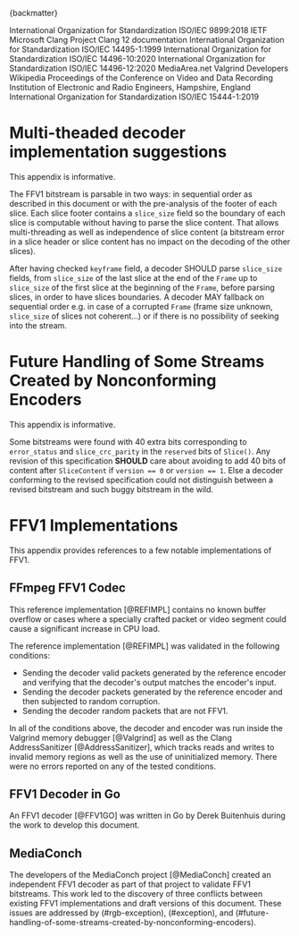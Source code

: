 
{backmatter}

<reference anchor="ISO.9899.2018">
  <front>
    <title>Information technology - Programming languages - C</title>
    <author>
      <organization>International Organization for Standardization</organization>
    </author>
    <date year="2018" month="June"/>
  </front>
  <refcontent>ISO/IEC 9899:2018</refcontent>
</reference>

<reference anchor="Matroska" target="https://datatracker.ietf.org/doc/draft-ietf-cellar-matroska/">
  <front>
    <title>Matroska</title>
    <author>
      <organization>IETF</organization>
    </author>
    <date year="2019" />
  </front>
</reference>

<reference anchor="AVI" target="https://docs.microsoft.com/en-us/windows/win32/directshow/avi-riff-file-reference">
  <front>
    <title>AVI RIFF File Reference</title>
    <author>
      <organization>Microsoft</organization>
    </author>
  </front>
</reference>

<reference anchor="AddressSanitizer" target="https://clang.llvm.org/docs/AddressSanitizer.html">
  <front>
    <title>AddressSanitizer</title>
    <author>
      <organization>Clang Project</organization>
    </author>
  </front>
  <refcontent>Clang 12 documentation</refcontent>
</reference>

<reference anchor="FFV1GO" target="https://github.com/dwbuiten/go-ffv1">
  <front>
    <title>FFV1 Decoder in Go</title>
    <author fullname="Derek Buitenhuis" initials="D." surname="Buitenhuis"/>
    <date year="2019" />
  </front>
</reference>

<reference anchor="FFV1_V0" target="https://git.videolan.org/?p=ffmpeg.git;a=commit;h=b548f2b91b701e1235608ac882ea6df915167c7e">
  <front>
    <title>Commit to mark FFV1 version 0 as non-experimental</title>
    <author fullname="Michael Niedermayer" initials="M." surname="Niedermayer"/>
    <date year="2006" month="April"/>
  </front>
</reference>

<reference anchor="FFV1_V1" target="https://git.videolan.org/?p=ffmpeg.git;a=commit;h=68f8d33becbd73b4d0aa277f472a6e8e72ea6849">
  <front>
    <title>Commit to release FFV1 version 1</title>
    <author fullname="Michael Niedermayer" initials="M." surname="Niedermayer"/>
    <date year="2009" month="April"/>
  </front>
</reference>

<reference anchor="FFV1_V3" target="https://git.videolan.org/?p=ffmpeg.git;a=commit;h=abe76b851c05eea8743f6c899cbe5f7409b0f301">
  <front>
    <title>Commit to mark FFV1 version 3 as non-experimental</title>
    <author fullname="Michael Niedermayer" initials="M." surname="Niedermayer"/>
    <date year="2013" month="August"/>
  </front>
</reference>

<reference anchor="HuffYUV" target="https://web.archive.org/web/20040402121343/http://cultact-server.novi.dk/kpo/huffyuv/huffyuv.html">
  <front>
    <title>HuffYUV revisited</title>
    <author fullname="Ben Rudiak-Gould" initials="B." surname="Rudiak-Gould"/>
    <date year="2003" month="December"/>
  </front>
</reference>

<reference anchor="ISO.14495-1.1999">
  <front>
    <title>Information technology -- Lossless and near-lossless compression of continuous-tone still images: Baseline</title>
    <author>
      <organization>International Organization for Standardization</organization>
    </author>
    <date year="1999" month="December"/>
  </front>
  <refcontent>ISO/IEC 14495-1:1999</refcontent>
</reference>

<reference anchor="ISO.14496-10.2014">
  <front>
    <title>Information technology -- Coding of audio-visual objects -- Part 10: Advanced Video Coding</title>
    <author>
      <organization>International Organization for Standardization</organization>
    </author>
    <date year="2014" month="September"/>
  </front>
  <refcontent>ISO/IEC 14496-10:2020</refcontent>
</reference>

<reference anchor="ISO.14496-12.2020">
  <front>
    <title>Information technology -- Coding of audio-visual objects -- Part 12: ISO base media file format</title>
    <author>
      <organization>International Organization for Standardization</organization>
    </author>
    <date year="2020" month="December"/>
  </front>
  <refcontent>ISO/IEC 14496-12:2020</refcontent>
</reference>

<reference anchor="MediaConch" target="https://mediaarea.net/MediaConch">
  <front>
    <title>MediaConch</title>
    <author>
      <organization>MediaArea.net</organization>
    </author>
    <date year="2018"/>
  </front>
</reference>

<reference anchor="NUT" target="https://ffmpeg.org/~michael/nut.txt">
  <front>
    <title>NUT Open Container Format</title>
    <author fullname="Michael Niedermayer" initials="M." surname="Niedermayer"/>
    <date year="2013" month="December"/>
  </front>
</reference>

<reference anchor="REFIMPL" target="https://ffmpeg.org/doxygen/trunk/ffv1_8h.html">
  <front>
    <title>The reference FFV1 implementation / the FFV1 codec in FFmpeg</title>
    <author initials="M." surname="Niedermayer" fullname="Michael Niedermayer"/>
  </front>
</reference>

<reference anchor="Valgrind" target="https://valgrind.org/">
  <front>
    <title>Valgrind website</title>
    <author>
      <organization>Valgrind Developers</organization>
    </author>
  </front>
</reference>

<reference anchor="YCbCr" target="https://en.wikipedia.org/w/index.php?title=YCbCr&amp;oldid=1025097882">
  <front>
    <title>YCbCr</title>
    <author>
      <organization>Wikipedia</organization>
    </author>
    <date month="May" day="25" year="2021"/>
  </front>
</reference>

<reference anchor="Range-Encoding">
  <front>
    <title>Range encoding: an algorithm for removing redundancy from a digitised message</title>
    <author initials="G. N. N." surname="Martin" fullname="G. N. N. Martin"/>
    <date month="July" year="1979" />
  </front>
  <refcontent>Proceedings of the Conference on Video and Data Recording</refcontent>
  <refcontent>Institution of Electronic and Radio Engineers, Hampshire, England</refcontent>
</reference>

<reference anchor="ISO.15444-1.2019">
  <front>
    <title>Information technology -- JPEG 2000 image coding system: Core coding system</title>
    <author>
      <organization>International Organization for Standardization</organization>
    </author>
    <date year="2019" month="October"/>
  </front>
    <refcontent>ISO/IEC 15444-1:2019</refcontent>
</reference>

# Multi-theaded decoder implementation suggestions

This appendix is informative.

The FFV1 bitstream is parsable in two ways: in sequential order as described in this document or with the pre-analysis of the footer of each slice. Each slice footer contains a `slice_size` field so the boundary of each slice is computable without having to parse the slice content. That allows multi-threading as well as independence of slice content (a bitstream error in a slice header or slice content has no impact on the decoding of the other slices).

After having checked `keyframe` field, a decoder SHOULD parse `slice_size` fields, from `slice_size` of the last slice at the end of the `Frame` up to `slice_size` of the first slice at the beginning of the `Frame`, before parsing slices, in order to have slices boundaries. A decoder MAY fallback on sequential order e.g. in case of a corrupted `Frame` (frame size unknown, `slice_size` of slices not coherent...) or if there is no possibility of seeking into the stream.

# Future Handling of Some Streams Created by Nonconforming Encoders

This appendix is informative.

Some bitstreams were found with 40 extra bits corresponding to `error_status` and `slice_crc_parity` in the `reserved` bits of `Slice()`. Any revision of this specification **SHOULD** care about avoiding to add 40 bits of content after `SliceContent` if `version == 0` or `version == 1`. Else a decoder conforming to the revised specification could not distinguish between a revised bitstream and such buggy bitstream in the wild.

# FFV1 Implementations

This appendix provides references to a few notable implementations of FFV1.

## FFmpeg FFV1 Codec

This reference implementation [@REFIMPL] contains no known buffer overflow or cases where a specially crafted packet or video segment could cause a significant increase in CPU load.

The reference implementation [@REFIMPL] was validated in the following conditions:

* Sending the decoder valid packets generated by the reference encoder and verifying that the decoder's output matches the encoder's input.
* Sending the decoder packets generated by the reference encoder and then subjected to random corruption.
* Sending the decoder random packets that are not FFV1.

In all of the conditions above, the decoder and encoder was run inside the Valgrind memory debugger [@Valgrind] as well as the Clang AddressSanitizer [@AddressSanitizer], which tracks reads and writes to invalid memory regions as well as the use of uninitialized memory.  There were no errors reported on any of the tested conditions.

## FFV1 Decoder in Go

An FFV1 decoder [@FFV1GO] was written in Go by Derek Buitenhuis during the work to develop this document.

## MediaConch

The developers of the MediaConch project [@MediaConch] created an independent FFV1 decoder as part of that project to validate FFV1 bitstreams. This work led to the discovery of three conflicts between existing FFV1 implementations and draft versions of this document. These issues are addressed by (#rgb-exception), (#exception), and (#future-handling-of-some-streams-created-by-nonconforming-encoders).

